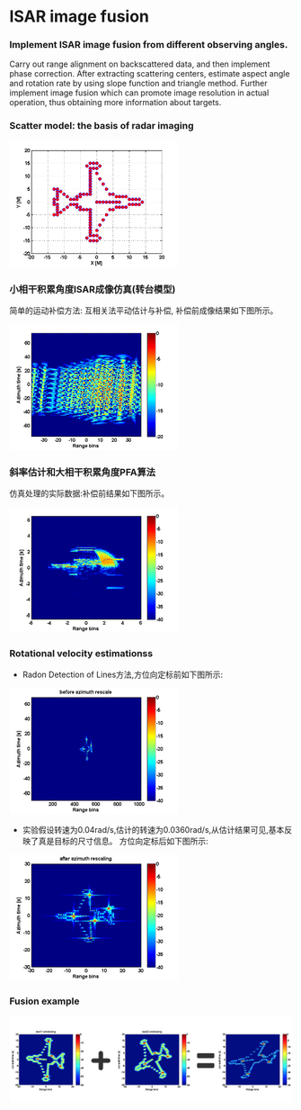 # ISAR image fusion

### Implement ISAR image fusion from different observing angles.
Carry out range alignment on backscattered data, and then implement phase correction. After extracting scattering centers, estimate aspect angle and rotation rate by using slope function and triangle method. Further implement image fusion which can promote image resolution in actual operation, thus obtaining more information about targets.

### Scatter model: the basis of radar imaging
<img src="/resultimage/rangealign_phsecorrection/originalmodel.png" alt="scatter" width="300px"/>


### 小相干积累角度ISAR成像仿真(转台模型)
简单的运动补偿方法: 互相关法平动估计与补偿, 补偿前成像结果如下图所示。

<img src="/resofmid/1.png" alt="1" width="300px"/>

### 斜率估计和大相干积累角度PFA算法
仿真处理的实际数据:补偿前结果如下图所示。

<img src="/resofmid/4.png" alt="4" width="300px"/>

### Rotational velocity estimationss
* Radon Detection of Lines方法,方位向定标前如下图所示:

<img src="/resofmid/7.png" alt="7" width="300px"/>

* 实验假设转速为0.04rad/s,估计的转速为0.0360rad/s,从估计结果可见,基本反映了真是目标的尺寸信息。
方位向定标后如下图所示:

<img src="/resofmid/8.png" alt="8" width="300px"/>

### Fusion example
<img src="/resofmid/fusion_example.png" alt="fusion_example" width="700px"/>
